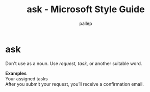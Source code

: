 ﻿---
title: ask - Microsoft Style Guide
author: pallep
ms.author: pallep
ms.date: 01/19/2018
ms.topic: article
ms.prod: non-product-specific
---

# ask

Don't use as a noun. Use *request, task,* or another suitable word.

**Examples**  
Your assigned tasks  
After you submit your request, you’ll receive a confirmation email.
